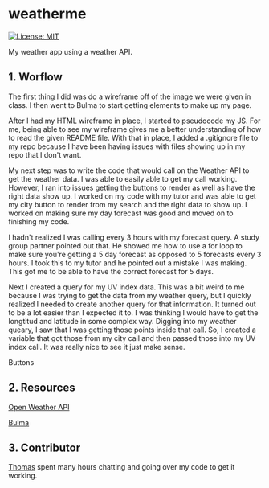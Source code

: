 # weatherme

[![License: MIT](https://img.shields.io/badge/License-MIT-yellow.svg)](https://opensource.org/licenses/MIT)

My weather app using a weather API.

## 1. Worflow

The first thing I did was do a wireframe off of the image we were given in class. I then went to Bulma to start getting elements to make up my page.

After I had my HTML wireframe in place, I started to pseudocode my JS. For me, being able to see my wireframe gives me a better understanding of how to read the given README file. With that in place, I added a .gitignore file to my repo because I have been having issues with files showing up in my repo that I don't want.

My next step was to write the code that would call on the Weather API to get the weather data. I was able to easily able to get my call working. However, I ran into issues getting the buttons to render as well as have the right data show up. I worked on my code with my tutor and was able to get my city button to render from my search and the right data to show up. I worked on making sure my day forecast was good and moved on to finishing my code.

I hadn't realized I was calling every 3 hours with my forecast query. A study group partner pointed out that. He showed me how to use a for loop to make sure you're getting a 5 day forecast as opposed to 5 forecasts every 3 hours. I took this to my tutor and he pointed out a mistake I was making. This got me to be able to have the correct forecast for 5 days.

Next I created a query for my UV index data. This was a bit weird to me because I was trying to get the data from my weather query, but I quickly realized I needed to create another query for that information. It turned out to be a lot easier than I expected it to. I was thinking I would have to get the longtitud and latitude in some complex way. Digging into my weather queary, I saw that I was getting those points inside that call. So, I created a variable that got those from my city call and then passed those into my UV index call. It was really nice to see it just make sense.

Buttons

## 2. Resources

[Open Weather API](https://openweathermap.org/)

[Bulma](https://bulma.io/)

## 3. Contributor

[Thomas](https://github.com/Tskading) spent many hours chatting and going over my code to get it working.
